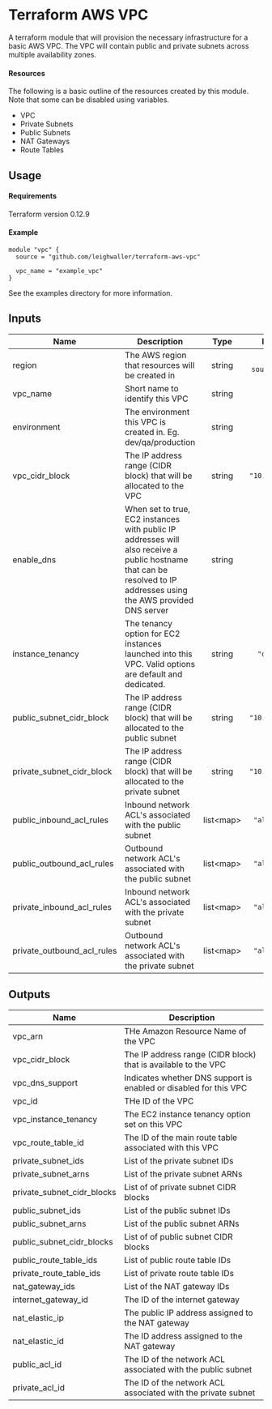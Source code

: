 # Terraform AWS VPC

A terraform module that will provision the necessary infrastructure for a basic AWS VPC.
The VPC will contain public and private subnets across multiple availability zones.

#### Resources
The following is a basic outline of the resources created by this module.
Note that some can be disabled using variables.

* VPC
* Private Subnets
* Public Subnets
* NAT Gateways
* Route Tables  

## Usage

#### Requirements
Terraform version 0.12.9

#### Example

```hlc
module "vpc" {
  source = "github.com/leighwaller/terraform-aws-vpc"
  
  vpc_name = "example_vpc"
}
```

See the examples directory for more information. 


## Inputs

| Name | Description | Type | Default | Required |
|------|-------------|:----:|:-----:|:-----:|
| region | The AWS region that resources will be created in | string | `"ap-southeast-2"` | no |
| vpc\_name | Short name to identify this VPC | string | n/a | yes |
| environment | The environment this VPC is created in. Eg. dev/qa/production | string | `"dev"` | no |
| vpc_cidr\_block | The IP address range (CIDR block) that will be allocated to the VPC | string | `"10.0.0.0/16"` | no |
| enable\_dns | When set to true, EC2 instances with public IP addresses will also receive a public hostname that can be resolved to IP addresses using the AWS provided DNS server | string | `"true"` | no |
| instance\_tenancy | The tenancy option for EC2 instances launched into this VPC. Valid options are default and dedicated. | string | `"default"` | no |
| public\_subnet\_cidr\_block | The IP address range (CIDR block) that will be allocated to the public subnet | string | `"10.0.1.0/24"` | no |
| private\_subnet\_cidr\_block | The IP address range (CIDR block) that will be allocated to the private subnet | string | `"10.0.2.0/24"` | no |
| public\_inbound\_acl\_rules | Inbound network ACL's associated with the public subnet | list<map<string>> | `"allow all"` | no |
| public\_outbound\_acl\_rules | Outbound network ACL's associated with the public subnet | list<map<string>> | `"allow all"` | no |
| private\_inbound\_acl\_rules | Inbound network ACL's associated with the private subnet | list<map<string>> | `"allow all"` | no |
| private\_outbound\_acl\_rules | Outbound network ACL's associated with the private subnet | list<map<string>> | `"allow all"` | no |

## Outputs

| Name | Description |
|------|-------------|
| vpc\_arn | THe Amazon Resource Name of the VPC |
| vpc\_cidr\_block | The IP address range (CIDR block) that is available to the VPC |
| vpc\_dns\_support | Indicates whether DNS support is enabled or disabled for this VPC |
| vpc\_id | THe ID of the VPC |
| vpc\_instance\_tenancy | The EC2 instance tenancy option set on this VPC |
| vpc\_route\_table\_id | The ID of the main route table associated with this VPC |
| private\_subnet\_ids | List of the private subnet IDs |
| private\_subnet\_arns | List of the private subnet ARNs |
| private\_subnet\_cidr\_blocks | List of of private subnet CIDR blocks |
| public\_subnet\_ids | List of the public subnet IDs |
| public\_subnet\_arns | List of the public subnet ARNs |
| public\_subnet\_cidr\_blocks | List of of public subnet CIDR blocks |
| public\_route\_table\_ids | List of public route table IDs |
| private\_route\_table\_ids | List of private route table IDs |
| nat\_gateway\_ids | List of the NAT gateway IDs |
| internet\_gateway\_id | The ID of the internet gateway |
| nat\_elastic\_ip | The public IP address assigned to the NAT gateway |
| nat\_elastic\_id | The ID address assigned to the NAT gateway |
| public\_acl\_id | The ID of the network ACL associated with the public subnet |
| private\_acl\_id | The ID of the network ACL associated with the private subnet |

